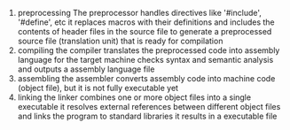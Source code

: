 
1. preprocessing
	The preprocessor handles directives like '#include', '#define', etc
		it replaces macros with their definitions and includes the contents of header files in the source file to generate a preprocessed source file (translation unit) that is ready for compilation 
2. compiling
	the compiler translates the preprocessed code into assembly language for the target machine
		checks syntax and semantic analysis and outputs a assembly language file
3. assembling
	the assembler converts assembly code into machine code (object file), but it is not fully executable yet
4. linking
	the linker combines one or more object files into a single executable
		it resolves external references between different object files and links the program to standard libraries
			it results in a executable file 